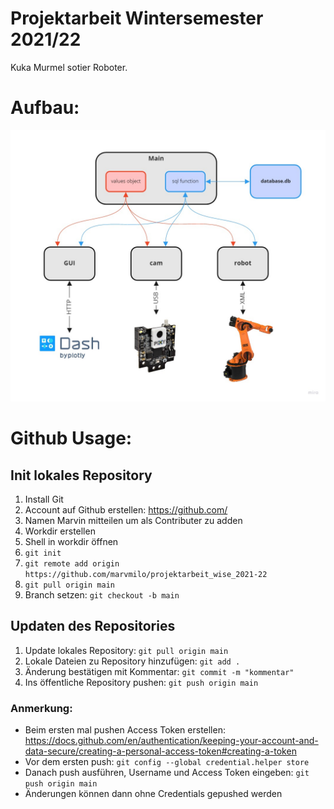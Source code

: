 # Projektarbeit Wintersemester 2021/22
Kuka Murmel sotier Roboter.
# Aufbau:
![Database](./pictures/aufbau.jpg)
# Github Usage:
## Init lokales Repository
1. Install Git
1. Account auf Github erstellen: https://github.com/
1. Namen Marvin mitteilen um als Contributer zu adden
1. Workdir erstellen
1. Shell in workdir öffnen
1. ```git init```
1. ```git remote add origin https://github.com/marvmilo/projektarbeit_wise_2021-22```
1. ```git pull origin main```
1. Branch setzen: ```git checkout -b main```

## Updaten des Repositories
1. Update lokales Repository: ```git pull origin main```
1. Lokale Dateien zu Repository hinzufügen: ```git add .```
1. Änderung bestätigen mit Kommentar: ```git commit -m "kommentar"```
1. Ins öffentliche Repository pushen: ```git push origin main```

### Anmerkung:
- Beim ersten mal pushen Access Token erstellen: https://docs.github.com/en/authentication/keeping-your-account-and-data-secure/creating-a-personal-access-token#creating-a-token
- Vor dem ersten push: ```git config --global credential.helper store```
- Danach push ausführen, Username und Access Token eingeben: ```git push origin main```
- Änderungen können dann ohne Credentials gepushed werden
